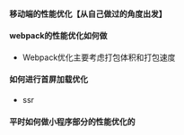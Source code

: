 #### 移动端的性能优化【从自己做过的角度出发】
#### webpack的性能优化如何做
- Webpack优化主要考虑打包体积和打包速度
#### 如何进行首屏加载优化
 - ssr
#### 平时如何做小程序部分的性能优化的